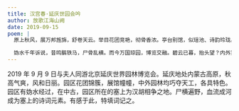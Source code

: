 ```yaml
---
title: 汉宫春·延庆世园会吟
author: 放歌江海山阙
date: 2019-09-15
poem: |
  原上秋风，展万邦旌旆，舒卷天云。举目花团竞艳，彻骨香浓。亭台别馆，似瑶池、诗韵玲珑。晨曦里、琉璃国馆，真如踏雾长龙。

  妫水千年诉说，昔鸣髇铁马，尸骨乱横。而今万国琼园，博览交融。碧云已暮，抬头望？内外霓虹。向谁问、太古荒丘，云何胜景娇容？
---
```


2019 年 9 月 9 日与夫人同游北京延庆世界园林博览会。延庆地处内蒙古高原，秋高气爽，风和日丽。园区花团锦簇，展馆幢幢，中外园林均巧夺天工，各具特色。园区有妫水经过，在中古，园区所在的塞上为汉胡相争之地。尸横遍野，血流成河成为塞上的诗词元素。有感于此，特填词记之。
